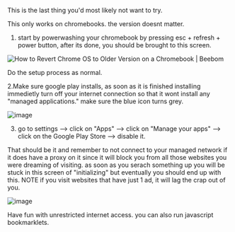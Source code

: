 This is the last thing you'd most likely not want to try.

This only works on chromebooks. the version doesnt matter.

1. start by powerwashing your chromebook by pressing esc + refresh + power button, after its done, you should be brought to this screen.

<img src="https://beebom.com/wp-content/uploads/2022/05/IMG_20220512_222153.jpg?w=640" alt="How to Revert Chrome OS to Older Version on a Chromebook | Beebom"/>

Do the setup process as normal.

2.Make sure google play installs, as soon as it is finished installing immedietly turn off your internet connection so that it wont install any "managed applications."
make sure the blue icon turns grey.

![image](https://github.com/UnlimitedMoneyLimited/Content-Keeper-Bypass/assets/153864886/1ca57b66-88c1-485c-8b1f-a671388cdf74)

3. go to settings --> click on "Apps" --> click on "Manage your apps" --> click on the Google Play Store --> disable it.

That should be it and remember to not connect to your managed network if it does have a proxy on it since it will block you from all those websites you were dreaming of visiting.
as soon as you serach something up you will be stuck in this screen of "initializing" but eventually you should end up with this.
NOTE if you visit websites that have just 1 ad, it will lag the crap out of you.

![image](https://github.com/UnlimitedMoneyLimited/Content-Keeper-Bypass/assets/153864886/dd92dfca-cfaf-4116-8333-cb07a1b2779f)

Have fun with unrestricted internet access.
you can also run javascript bookmarklets.


